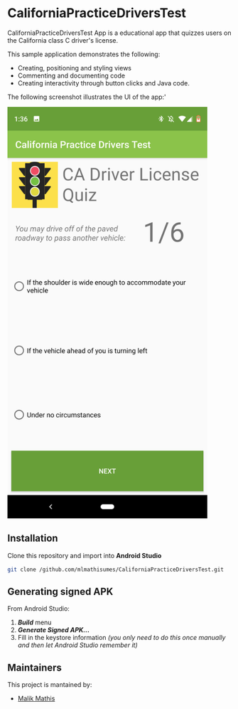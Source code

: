 # CaliforniaPracticeDriversTest

CaliforniaPracticeDriversTest App is a educational app that quizzes users on the California class C driver's license. 


This sample application demonstrates the following:
* Creating, positioning and styling views
* Commenting and documenting code
* Creating interactivity through button clicks and Java code.


The following screenshot illustrates the UI of the app:'

<img src="https://github.com/mlmathisumes/CaliforniaPracticeDriversTest/blob/master/practice_main_screen.png" alt="Main Page Screenshot" height="925" width="450"/>

## Installation
Clone this repository and import into **Android Studio**
```bash
git clone /github.com/mlmathisumes/CaliforniaPracticeDriversTest.git
```

## Generating signed APK
From Android Studio:
1. ***Build*** menu
2. ***Generate Signed APK...***
3. Fill in the keystore information *(you only need to do this once manually and then let Android Studio remember it)*

## Maintainers
This project is mantained by:
* [Malik Mathis](https://github.com/mlmathisumes)
